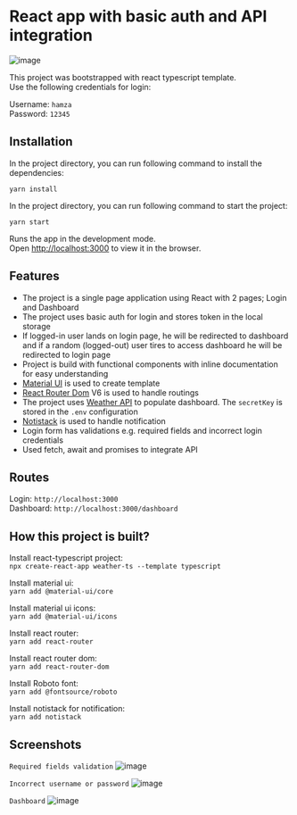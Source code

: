 # React app with basic auth and API integration

![image](https://user-images.githubusercontent.com/17562105/142771703-5da92e81-b5a3-4659-a783-564283735775.png)

This project was bootstrapped with react typescript template.\
Use the following credentials for login:

Username: `hamza`\
Password: `12345`

## Installation

In the project directory, you can run following command to install the dependencies:

`yarn install`

In the project directory, you can run following command to start the project:

`yarn start`

Runs the app in the development mode.\
Open [http://localhost:3000](http://localhost:3000) to view it in the browser.

## Features
- The project is a single page application using React with 2 pages; Login and Dashboard
- The project uses basic auth for login and stores token in the local storage
- If logged-in user lands on login page, he will be redirected to dashboard and if a random (logged-out) user tires to access dashboard he will be redirected to login page
- Project is build with functional components with inline documentation for easy understanding
- [Material UI](https://material-ui.io) is used to create template
- [React Router Dom](https://reactrouter.com/) V6 is used to handle routings
- The project uses [Weather API](https://www.weatherapi.com/) to populate dashboard. The `secretKey` is stored in the `.env` configuration
- [Notistack](https://github.com/iamhosseindhv/notistack) is used to handle notification
- Login form has validations e.g. required fields and incorrect login credentials
- Used fetch, await and promises to integrate API

## Routes
Login: `http://localhost:3000`\
Dashboard: `http://localhost:3000/dashboard`


## How this project is built?
Install react-typescript project:\
`npx create-react-app weather-ts --template typescript`

Install material ui:\
`yarn add @material-ui/core`

Install material ui icons:\
`yarn add @material-ui/icons`

Install react router:\
`yarn add react-router`

Install react router dom:\
`yarn add react-router-dom`

Install Roboto font:\
`yarn add @fontsource/roboto`

Install notistack for notification:\
`yarn add notistack`

## Screenshots
`Required fields validation`
![image](https://user-images.githubusercontent.com/17562105/142771938-ba19a8db-75a7-4b5c-881c-97f6730870d1.png)

`Incorrect username or password`
![image](https://user-images.githubusercontent.com/17562105/142772024-f618e7fe-0b2c-41e6-b294-988448664b82.png)

`Dashboard`
![image](https://user-images.githubusercontent.com/17562105/142771710-282486ff-4954-4e36-b8c6-6307a37b1a95.png)


